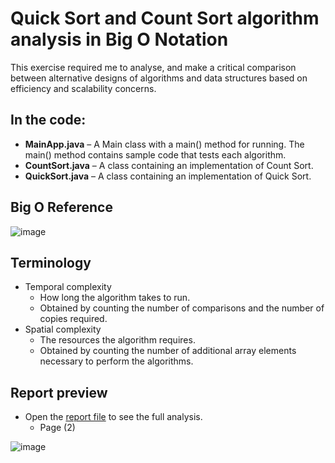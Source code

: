 # Quick Sort and Count Sort algorithm analysis in Big O Notation
This exercise required me to analyse, and make a critical comparison between alternative designs of algorithms and data structures based on efficiency and scalability concerns.

## In the code:
  - **MainApp.java** – A Main class with a main() method for running. The main() method contains sample code that tests each algorithm.
  - **CountSort.java** – A class containing an implementation of Count Sort.
  - **QuickSort.java** – A class containing an implementation of Quick Sort.

## Big O Reference
![image](https://user-images.githubusercontent.com/64712227/161385171-46ae1c79-666a-4587-ba8b-7d8a0ff8f3ac.png)

## Terminology
- Temporal complexity
  - How long the algorithm takes to run.
  - Obtained by counting the number of comparisons and the number of copies required.
- Spatial complexity
  - The resources the algorithm requires.
  - Obtained by counting the number of additional array elements necessary to perform the algorithms.

## Report preview
- Open the [report file](https://github.com/FrancescoCoding/Quick-and-Count-sort-algorithm-analysis/blob/main/Report/Algorithm_Analysis_Report_and_results.pptx) to see the full analysis.  
  - Page (2)

![image](https://user-images.githubusercontent.com/64712227/161385251-fb5401c3-12a0-45ab-9da0-d53c195fd6c1.png)
